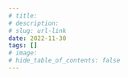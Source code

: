 ```yaml
---
# title: 
# description: 
# slug: url-link
date: 2022-11-30
tags: []
# image: 
# hide_table_of_contents: false
---
```




<!--truncate-->

